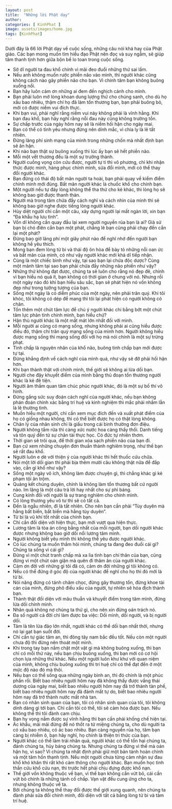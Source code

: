 ```yaml
---
layout: post
title:  "Những lời Phật dạy"
author: 
categories: [ KinhPhat ]
image: assets/images/home.jpg
tags: [KinhPhat]
---
```


Dưới đây là 66 lời Phật dạy về cuộc sống, những câu nói khá hay của Phật giáo. Các bạn mong muốn tìm hiểu đạo Phật nên đọc và suy ngẫm, sẽ giúp tâm thanh tịnh hơn giữa bộn bề lo toan trong cuộc sống.

+ Sở dĩ người ta đau khổ chính vì mãi đeo đuổi những thứ sai lầm.
+ Nếu anh không muốn rước phiền não vào mình, thì người khác cũng không cách nào gây phiền não cho bạn. Vì chính tâm bạn không buông xuống nổi.
+ Bạn hãy luôn cảm ơn những ai đem đến nghịch cảnh cho mình.
+ Bạn phải luôn mở lòng khoan dung lượng thứ cho chúng sanh, cho dù họ xấu bao nhiêu, thậm chí họ đã làm tổn thương bạn, bạn phải buông  bỏ, mới có được niềm vui đích thực.
+ Khi bạn vui, phải nghĩ rằng niềm vui này không phải là vĩnh hằng. Khi bạn đau khổ, bạn hãy nghĩ rằng nỗi đau này cũng không trường tồn.
+ Sự chấp trước của ngày hôm nay sẽ là niềm hối hận cho ngày mai.
+ Bạn có thể có tình yêu nhưng đừng nên dính mắc, vì chia ly là lẽ tất nhiên.
+ Đừng lãng phí sinh mạng của mình trong những chốn mà nhất định bạn sẽ ân hận.
+ Khi nào bạn thật sự buông xuống thì lúc ấy bạn sẽ hết phiền não.
+ Mỗi một vết thương đều là một sự trưởng thành.
+ Người cuồng vọng còn cứu được, người tự ti thì vô phương, chỉ khi nhận thức được mình, hàng phục chính mình, sửa đổi mình, mới có thể thay đổi người khác.
+ Bạn đừng có thái độ bất mãn người ta hoài, bạn phải quay về kiểm điểm chính mình mới đúng. Bất mãn người khác là chuốc khổ cho chính bạn.
+ Một người nếu tự đáy lòng không thể tha thứ cho kẻ khác, thì lòng họ sẽ không bao giờ được thanh thản.
+ Người mà trong tâm chứa đầy cách nghĩ và cách nhìn của mình thì sẽ không bao giờ nghe được tiếng lòng người khác.
+ Hủy diệt người chỉ cần một câu, xây dựng người lại mất ngàn lời, xin bạn “Đa khẩu hạ lưu tình”.
+ Vốn dĩ không cần quay đầu lại xem người nguyền rủa bạn là ai? Giả sử bạn bị chó điên cắn bạn một phát, chẳng lẽ bạn cũng phải chạy đến cắn lại một phát?
+ Đừng bao giờ lãng phí một giây phút nào để nghĩ nhớ đến người bạn không hề yêu thích.
+ Mong bạn đem lòng từ bi và thái độ ôn hòa để bày tỏ những nỗi oan ức và bất mãn của mình, có như vậy người khác mới khả dĩ tiếp nhận.
+ Cùng là một chiếc bình như vậy, tại sao bạn lại chứa độc dược? Cùng một mảnh tâm tại sao bạn phải chứa đầy những não phiền như vậy?
+ Những thứ không đạt được, chúng ta sẽ luôn cho rằng nó đẹp đẽ, chính vì bạn hiểu nó quá ít, bạn không có thời gian ở chung với nó. Nhưng rồi một ngày nào đó khi bạn hiểu sâu sắc, bạn sẽ phát hiện nó vốn không đẹp như trong tưởng tượng của bạn.
+ Sống một ngày là có diễm phúc của một ngày, nên phải trân quý. Khi tôi khóc, tôi không có dép để mang thì tôi lại phát hiện có người không có chân.
+ Tốn thêm một chút tâm lực để chú ý người khác chi bằng bớt một chút tâm lực phản tỉnh chính mình, bạn hiểu chứ?
+ Hận thù người khác là một mất mát lớn nhất đối với mình.
+ Mỗi người ai cũng có mạng sống, nhưng không phải ai cũng hiểu được điều đó, thậm chí trân quý mạng sống của mình hơn. Người không hiểu được mạng sống thì mạng sống đối với họ mà nói chính là một sự trừng phạt.
+ Tình chấp là nguyên nhân của khổ não, buông tình chấp bạn mới được tự tại.
+ Đừng khẳng định về cách nghĩ của mình quá, như vậy sẽ đỡ phải hối hận hơn.
+ Khi bạn thành thật với chính mình, thế giới sẽ không ai lừa dối bạn.
+ Người che đậy khuyết điểm của mình bằng thủ đoạn tổn thương người khác là kẻ đê tiện.
+ Người âm thầm quan tâm chúc phúc người khác, đó là một sự bố thí vô hình.
+ Đừng gắng sức suy đoán cách nghĩ của người khác, nếu bạn không phán đoán chính xác bằng trí huệ và kinh nghiệm thì mắc phải nhầm lẫn là lẽ thường tình.
+ Muốn hiểu một người, chỉ cần xem mục đích đến và xuất phát điểm của họ có giống nhau không, thì có thể biết được họ có thật lòng không.
+ Chân lý của nhân sinh chỉ là giấu trong cái bình thường đơn điệu.
+ Người không tắm rửa thì càng xức nước hoa càng thấy thối. Danh tiếng và tôn quý đến từ sự chân tài thực học. Có đức tự nhiên thơm.
+ Thời gian sẽ trôi qua, để thời gian xóa sạch phiền não của bạn đi.
+ Bạn cứ xem những chuyện đơn thuần thành nghiêm trọng, như thế bạn sẽ rất đau khổ.
+ Người luôn e dè với thiện ý của người khác thì hết thuốc cứu chữa.
+ Nói một lời dối gian thì phải bịa thêm mười câu không thật nữa để đắp vào, cần gì khổ như vậy?
+ Sống một ngày vô ích, không làm được chuyện gì, thì chẳng khác gì kẻ phạm tội ăn trộm.
+ Quảng kết chúng duyên, chính là không làm tổn thương bất cứ người nào.
Im lặng là một câu trả lời hay nhất cho sự phỉ báng.
+ Cung kính đối với người là sự trang nghiêm cho chính mình.
+ Có lòng thương yêu vô tư thì sẽ có tất cả.
+ Đến là ngẫu nhiên, đi là tất nhiên. Cho nên bạn cần phải “Tùy duyên mà hằng bất biến, bất biến mà hằng tùy duyên”.
+ Từ bi là vũ khí tốt nhất của chính bạn.
+ Chỉ cần đối diện với hiện thực, bạn mới vượt qua hiện thực.
+ Lương tâm là tòa án công bằng nhất của mỗi người, bạn dối người khác được nhưng không bao giờ dối nổi lương tâm mình.
+ Người không biết yêu mình thì không thể yêu được người khác.
+ Có lúc chúng ta muốn thầm hỏi mình, chúng ta đang đeo đuổi cái gì? Chúng ta sống vì cái gì?
+ Đừng vì một chút tranh chấp mà xa lìa tình bạn chí thân của bạn, cũng đừng vì một chút oán giận mà quên đi thâm ân của người khác.
+ Cảm ơn đời với những gì tôi đã có, cảm ơn đời những gì tôi không có.
+ Nếu có thể đứng ở góc độ của người khác để nghĩ cho họ thì đó mới là từ bi.
+ Nói năng đừng có tánh châm chọc, đừng gây thương tổn, đừng khoe tài cán của mình, đừng phô điều xấu của người, tự nhiên sẽ hóa địch thành bạn.
+ Thành thật đối diện với mâu thuẫn và khuyết điểm trong tâm mình, đừng lừa dối chính mình.
+ Nhân quả không nợ chúng ta thứ gì, cho nên xin đừng oán trách nó.
+ Đa số người cả đời chỉ làm được ba việc: Dối mình, dối người, và bị người dối.
+ Tâm là tên lừa đảo lớn nhất, người khác có thể dối bạn nhất thời, nhưng nó lại gạt bạn suốt đời.
+ Chỉ cần tự giác tâm an, thì đông tây nam bắc đều tốt. Nếu còn một người chưa độ thì đừng nên thoát một mình.
+ Khi trong tay bạn nắm chặt một vật gì mà không buông xuống, thì bạn chỉ có mỗi thứ này, nếu bạn chịu buông xuống, thì bạn mới có cơ hội chọn lựa những thứ khác. Nếu một người luôn khư khư với quan niệm của mình, không chịu buông xuống thì trí huệ chỉ có thể đạt đến ở một mức độ nào đó mà thôi.
+ Nếu bạn có thể sống qua những ngày bình an, thì đó chính là một phúc phần rồi. Biết bao nhiêu người hôm nay đã không thấy được vầng thái dương của ngày mai, biết bao nhiêu người hôm nay đã trở thành tàn phế, biết bao nhiêu người hôm nay đã đánh mất tự do, biết bao nhiêu người hôm nay đã trở thành nước mất nhà tan.
+ Bạn có nhân sinh quan của bạn, tôi có nhân sinh quan của tôi, tôi không dính dáng gì tới bạn. Chỉ cần tôi có thể, tôi sẽ cảm hóa được bạn. Nếu không thể thì tôi đành cam chịu.
+ Bạn hy vọng nắm được sự vĩnh hằng thì bạn cần phải khống chế hiện tại.
+ Ác khẩu, mãi mãi đừng để nó thốt ra từ miệng chúng ta, cho dù người ta có xấu bao nhiêu, có ác bao nhiêu. Bạn càng nguyền rủa họ, tâm bạn càng bị nhiễm ô, bạn hãy nghĩ, họ chính là thiện tri thức của bạn.
+ Người khác có thể làm trái nhân quả, người khác có thể tổn hại chúng ta, đánh chúng ta, hủy báng chúng ta. Nhưng chúng ta đừng vì thế mà oán hận họ, vì sao? Vì chúng ta nhất định phải giữ một bản tánh hoàn chỉnh và một tâm hồn thanh tịnh.
Nếu một người chưa từng cảm nhận sự đau khổ khó khăn thì rất khó cảm thông cho người khác. Bạn muốn học tinh thần cứu khổ cứu nạn, thì trước hết phải chịu đựng được khổ nạn.
+ Thế giới vốn không thuộc về bạn, vì thế bạn không cần vứt bỏ, cái cần vứt bỏ chính là những tánh cố chấp. Vạn vật đều cung ứng cho ta, nhưng không thuộc về ta.
+ Bởi chúng ta không thể thay đổi được thế giới xung quanh, nên chúng ta đành phải sửa đổi chính mình, đối diện với tất cả bằng lòng từ bi và tâm trí huệ.